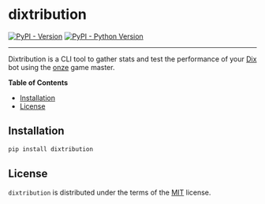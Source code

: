 # dixtribution

[![PyPI - Version](https://img.shields.io/pypi/v/dixtribution.svg)](https://pypi.org/project/dixtribution)
[![PyPI - Python Version](https://img.shields.io/pypi/pyversions/dixtribution.svg)](https://pypi.org/project/dixtribution)

---

Dixtribution is a CLI tool to gather stats and test the performance of your [Dix](https://wiki.aediroum.ca/wiki/Jeu_du_10)
bot using the [onze](https://github.com/matteodelabre/onze?tab=readme-ov-file) game master.

**Table of Contents**

- [Installation](#installation)
- [License](#license)

## Installation

```sh
pip install dixtribution
```

## License

`dixtribution` is distributed under the terms of the [MIT](https://spdx.org/licenses/MIT.html) license.
